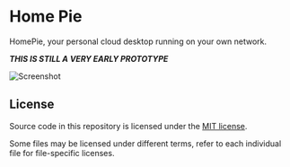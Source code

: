 Home Pie
========

HomePie, your personal cloud desktop running on your own network.

***THIS IS STILL A VERY EARLY PROTOTYPE***

![Screenshot](https://github.com/bruce965/home-pie/assets/992536/bd0d7c2d-302c-4270-be64-6592a550237c)


## License

Source code in this repository is licensed under the [MIT license](LICENSE).

Some files may be licensed under different terms, refer to each individual file
for file-specific licenses.

